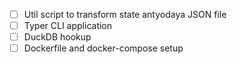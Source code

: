 - [ ] Util script to transform state antyodaya JSON file
- [ ] Typer CLI application
- [ ] DuckDB hookup
- [ ] Dockerfile and docker-compose setup
